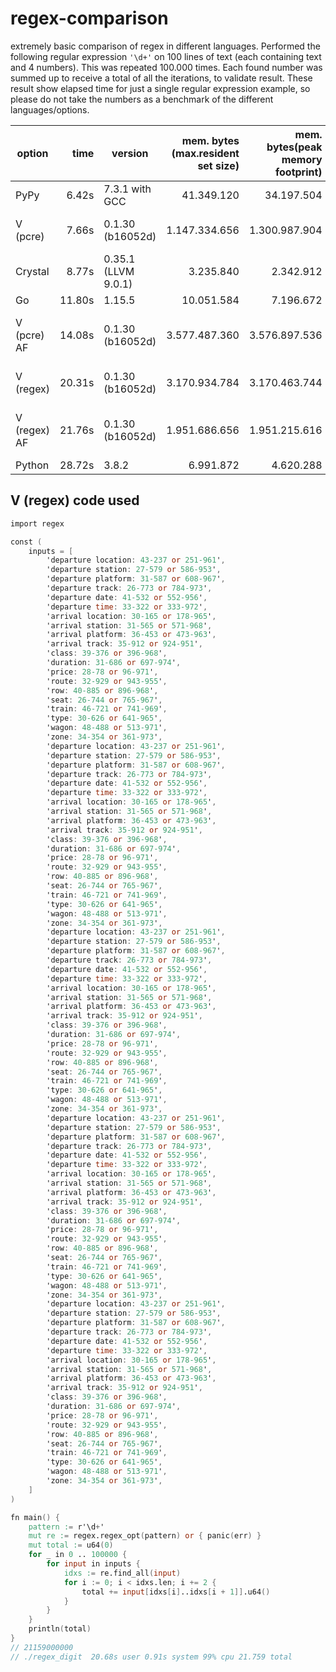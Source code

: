 # regex-comparison
extremely basic comparison of regex in different languages.
Performed the following regular expression `'\d+'` on 100 lines of text (each containing text and 4 numbers). This was repeated 100.000 times.
Each found number was summed up to receive a total of all the iterations, to validate result.
These result show elapsed time for just a single regular expression example, so please do not take the numbers as a benchmark of the different languages/options.

| option        | time   | version           | mem. bytes (max.resident set size)|mem. bytes(peak memory footprint)|bin.size|remarks|
|---------------|-------:|-------------------|------------------------------------:|----------------------------------:|------:|--------|
| PyPy          |  6.42s| 7.3.1 with GCC    |41.349.120|34.197.504|-||
| V (pcre)      |  7.66s| 0.1.30 (b16052d)  | 1.147.334.656|1.300.987.904|35KB|compiled with -prod|
| Crystal  |  8.77s| 0.35.1 (LLVM 9.0.1)  | 3.235.840|2.342.912|403KB|compiled with --release|
| Go            | 11.80s| 1.15.5            |10.051.584|7.196.672|2.4MB | |
| V (pcre) AF     |  14.08s| 0.1.30 (b16052d)  | 3.577.487.360|3.576.897.536|35KB|compiled with -prod -autofree|
| V (regex)     | 20.31s| 0.1.30 (b16052d)  | 3.170.934.784 |3.170.463.744|  65KB | compiled with -prod
| V (regex) AF  | 21.76s| 0.1.30 (b16052d)  |1.951.686.656 | 1.951.215.616| 65KB | compiled with -prod -autofree|
| Python        | 28.72s| 3.8.2             | 6.991.872 |4.620.288|- ||




## V (regex) code used
```V
import regex

const (
	inputs = [
		'departure location: 43-237 or 251-961',
		'departure station: 27-579 or 586-953',
		'departure platform: 31-587 or 608-967',
		'departure track: 26-773 or 784-973',
		'departure date: 41-532 or 552-956',
		'departure time: 33-322 or 333-972',
		'arrival location: 30-165 or 178-965',
		'arrival station: 31-565 or 571-968',
		'arrival platform: 36-453 or 473-963',
		'arrival track: 35-912 or 924-951',
		'class: 39-376 or 396-968',
		'duration: 31-686 or 697-974',
		'price: 28-78 or 96-971',
		'route: 32-929 or 943-955',
		'row: 40-885 or 896-968',
		'seat: 26-744 or 765-967',
		'train: 46-721 or 741-969',
		'type: 30-626 or 641-965',
		'wagon: 48-488 or 513-971',
		'zone: 34-354 or 361-973',
		'departure location: 43-237 or 251-961',
		'departure station: 27-579 or 586-953',
		'departure platform: 31-587 or 608-967',
		'departure track: 26-773 or 784-973',
		'departure date: 41-532 or 552-956',
		'departure time: 33-322 or 333-972',
		'arrival location: 30-165 or 178-965',
		'arrival station: 31-565 or 571-968',
		'arrival platform: 36-453 or 473-963',
		'arrival track: 35-912 or 924-951',
		'class: 39-376 or 396-968',
		'duration: 31-686 or 697-974',
		'price: 28-78 or 96-971',
		'route: 32-929 or 943-955',
		'row: 40-885 or 896-968',
		'seat: 26-744 or 765-967',
		'train: 46-721 or 741-969',
		'type: 30-626 or 641-965',
		'wagon: 48-488 or 513-971',
		'zone: 34-354 or 361-973',
		'departure location: 43-237 or 251-961',
		'departure station: 27-579 or 586-953',
		'departure platform: 31-587 or 608-967',
		'departure track: 26-773 or 784-973',
		'departure date: 41-532 or 552-956',
		'departure time: 33-322 or 333-972',
		'arrival location: 30-165 or 178-965',
		'arrival station: 31-565 or 571-968',
		'arrival platform: 36-453 or 473-963',
		'arrival track: 35-912 or 924-951',
		'class: 39-376 or 396-968',
		'duration: 31-686 or 697-974',
		'price: 28-78 or 96-971',
		'route: 32-929 or 943-955',
		'row: 40-885 or 896-968',
		'seat: 26-744 or 765-967',
		'train: 46-721 or 741-969',
		'type: 30-626 or 641-965',
		'wagon: 48-488 or 513-971',
		'zone: 34-354 or 361-973',
		'departure location: 43-237 or 251-961',
		'departure station: 27-579 or 586-953',
		'departure platform: 31-587 or 608-967',
		'departure track: 26-773 or 784-973',
		'departure date: 41-532 or 552-956',
		'departure time: 33-322 or 333-972',
		'arrival location: 30-165 or 178-965',
		'arrival station: 31-565 or 571-968',
		'arrival platform: 36-453 or 473-963',
		'arrival track: 35-912 or 924-951',
		'class: 39-376 or 396-968',
		'duration: 31-686 or 697-974',
		'price: 28-78 or 96-971',
		'route: 32-929 or 943-955',
		'row: 40-885 or 896-968',
		'seat: 26-744 or 765-967',
		'train: 46-721 or 741-969',
		'type: 30-626 or 641-965',
		'wagon: 48-488 or 513-971',
		'zone: 34-354 or 361-973',
		'departure location: 43-237 or 251-961',
		'departure station: 27-579 or 586-953',
		'departure platform: 31-587 or 608-967',
		'departure track: 26-773 or 784-973',
		'departure date: 41-532 or 552-956',
		'departure time: 33-322 or 333-972',
		'arrival location: 30-165 or 178-965',
		'arrival station: 31-565 or 571-968',
		'arrival platform: 36-453 or 473-963',
		'arrival track: 35-912 or 924-951',
		'class: 39-376 or 396-968',
		'duration: 31-686 or 697-974',
		'price: 28-78 or 96-971',
		'route: 32-929 or 943-955',
		'row: 40-885 or 896-968',
		'seat: 26-744 or 765-967',
		'train: 46-721 or 741-969',
		'type: 30-626 or 641-965',
		'wagon: 48-488 or 513-971',
		'zone: 34-354 or 361-973',
	]
)

fn main() {
	pattern := r'\d+'
	mut re := regex.regex_opt(pattern) or { panic(err) }
	mut total := u64(0)
	for _ in 0 .. 100000 {
		for input in inputs {
			idxs := re.find_all(input)
			for i := 0; i < idxs.len; i += 2 {
				total += input[idxs[i]..idxs[i + 1]].u64()
			}
		}
	}
	println(total)
}
// 21159000000
// ./regex_digit  20.68s user 0.91s system 99% cpu 21.759 total
```